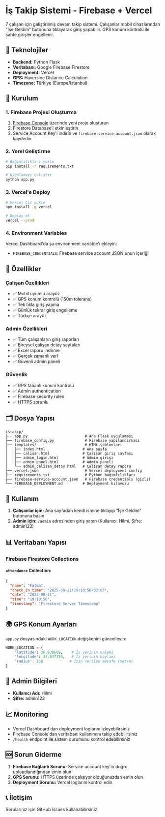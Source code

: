 # İş Takip Sistemi - Firebase + Vercel

7 çalışan için geliştirilmiş devam takip sistemi. Çalışanlar mobil cihazlarından "İşe Geldim" butonuna tıklayarak giriş yapabilir. GPS konum kontrolü ile sahte girişler engellenir.

## 🚀 Teknolojiler

- **Backend:** Python Flask
- **Veritabanı:** Google Firebase Firestore
- **Deployment:** Vercel
- **GPS:** Haversine Distance Calculation
- **Timezone:** Türkiye (Europe/Istanbul)

## 🔧 Kurulum

### 1. Firebase Projesi Oluşturma
1. [Firebase Console](https://console.firebase.google.com/) üzerinde yeni proje oluşturun
2. Firestore Database'i etkinleştirin
3. Service Account Key'i indirin ve `firebase-service-account.json` olarak kaydedin

### 2. Yerel Geliştirme
```bash
# Bağımlılıkları yükle
pip install -r requirements.txt

# Uygulamayı çalıştır
python app.py
```

### 3. Vercel'e Deploy
```bash
# Vercel CLI yükle
npm install -g vercel

# Deploy et
vercel --prod
```

### 4. Environment Variables
Vercel Dashboard'da şu environment variable'ı ekleyin:
- `FIREBASE_CREDENTIALS`: Firebase service account JSON'unun içeriği

## 📱 Özellikler

### Çalışan Özellikleri
- ✅ Mobil uyumlu arayüz
- ✅ GPS konum kontrolü (150m tolerans)
- ✅ Tek tıkla giriş yapma
- ✅ Günlük tekrar giriş engelleme
- ✅ Türkçe arayüz

### Admin Özellikleri
- ✅ Tüm çalışanların giriş raporları
- ✅ Bireysel çalışan detay sayfaları
- ✅ Excel raporu indirme
- ✅ Gerçek zamanlı veri
- ✅ Güvenli admin paneli

### Güvenlik
- ✅ GPS tabanlı konum kontrolü
- ✅ Admin authentication
- ✅ Firebase security rules
- ✅ HTTPS zorunlu

## 🗂️ Dosya Yapısı

```
istakip/
├── app.py                          # Ana Flask uygulaması
├── firebase_config.py              # Firebase yapılandırması
├── templates/                      # HTML şablonları
│   ├── index.html                 # Ana sayfa
│   ├── calisan.html               # Çalışan giriş sayfası
│   ├── admin_login.html           # Admin girişi
│   ├── admin_panel.html           # Admin paneli
│   └── admin_calisan_detay.html   # Çalışan detay raporu
├── vercel.json                     # Vercel deployment config
├── requirements.txt                # Python bağımlılıkları
├── firebase-service-account.json   # Firebase credentials (gizli)
└── FIREBASE_DEPLOYMENT.md         # Deployment kılavuzu
```

## 🎯 Kullanım

1. **Çalışanlar için:** Ana sayfadan kendi ismine tıklayıp "İşe Geldim" butonuna basın
2. **Admin için:** `/admin` adresinden giriş yapın (Kullanıcı: Hilmi, Şifre: admin123)

## 📊 Veritabanı Yapısı

### Firebase Firestore Collections

#### `attendance` Collection:
```json
{
  "name": "Fatma",
  "check_in_time": "2025-08-21T19:18:56+03:00",
  "date": "2025-08-21",
  "time": "19:18:56",
  "timestamp": "Firestore Server Timestamp"
}
```

## 🌍 GPS Konum Ayarları

`app.py` dosyasındaki `WORK_LOCATION` değişkenini güncelleyin:
```python
WORK_LOCATION = {
    'latitude': 36.938609,    # İş yerinin enlemi
    'longitude': 34.847155,   # İş yerinin boylamı
    'radius': 150            # İzin verilen mesafe (metre)
}
```

## 🔐 Admin Bilgileri

- **Kullanıcı Adı:** Hilmi
- **Şifre:** admin123

## 📈 Monitoring

- Vercel Dashboard'dan deployment loglarını izleyebilirsiniz
- Firebase Console'dan veritabanı kullanımını takip edebilirsiniz
- `/health` endpoint ile sistem durumunu kontrol edebilirsiniz

## 🆘 Sorun Giderme

1. **Firebase Bağlantı Sorunu:** Service account key'in doğru uploadlandığından emin olun
2. **GPS Sorunu:** HTTPS üzerinde çalışıyor olduğunuzdan emin olun
3. **Deployment Sorunu:** Vercel loglarını kontrol edin

## 📞 İletişim

Sorularınız için GitHub Issues kullanabilirsiniz.
